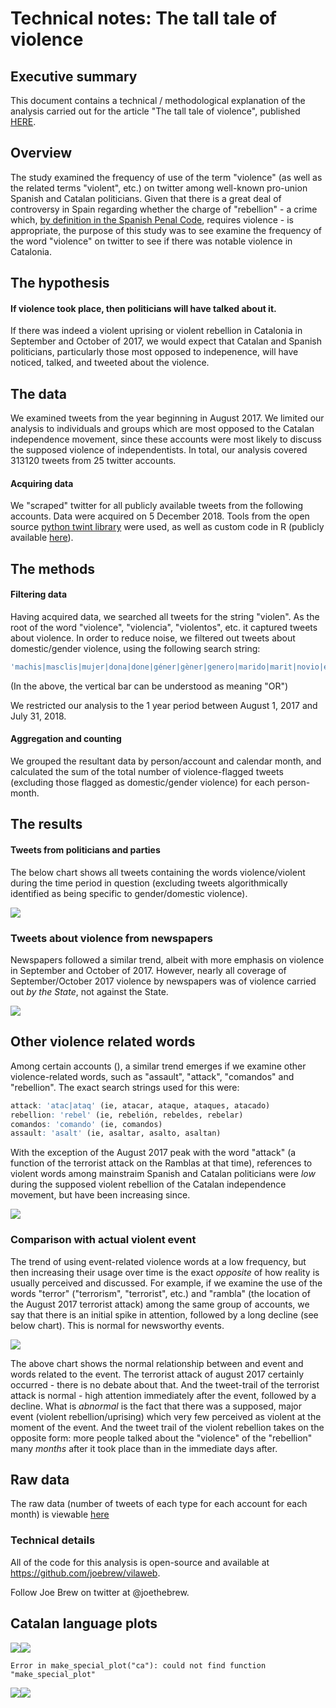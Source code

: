 Technical notes: The tall tale of violence
================

Executive summary
-----------------

This document contains a technical / methodological explanation of the analysis carried out for the article "The tall tale of violence", published [HERE](https://english.vilaweb.cat/noticies/the-tall-tale-of-violence/).

Overview
--------

The study examined the frequency of use of the term "violence" (as well as the related terms "violent", etc.) on twitter among well-known pro-union Spanish and Catalan politicians. Given that there is a great deal of controversy in Spain regarding whether the charge of "rebellion" - a crime which, [by definition in the Spanish Penal Code](https://www.legislationline.org/download/action/download/id/6443/file/Spain_CC_am2013_en.pdf), requires violence - is appropriate, the purpose of this study was to see examine the frequency of the word "violence" on twitter to see if there was notable violence in Catalonia.

The hypothesis
--------------

#### If violence took place, then politicians will have talked about it.

If there was indeed a violent uprising or violent rebellion in Catalonia in September and October of 2017, we would expect that Catalan and Spanish politicians, particularly those most opposed to indepenence, will have noticed, talked, and tweeted about the violence.

The data
--------

We examined tweets from the year beginning in August 2017. We limited our analysis to individuals and groups which are most opposed to the Catalan independence movement, since these accounts were most likely to discuss the supposed violence of independentists. In total, our analysis covered 313120 tweets from 25 twitter accounts.

#### Acquiring data

We "scraped" twitter for all publicly available tweets from the following accounts. Data were acquired on 5 December 2018. Tools from the open source [python twint library](https://github.com/twintproject/twint) were used, as well as custom code in R (publicly available [here](https://github.com/joebrew/vilaweb/blob/master/inst/rmd/el_relat_de_la_violencia/get_data.R)).

The methods
-----------

#### Filtering data

Having acquired data, we searched all tweets for the string "violen". As the root of the word "violence", "violencia", "violentos", etc. it captured tweets about violence. In order to reduce noise, we filtered out tweets about domestic/gender violence, using the following search string:

``` r
'machis|masclis|mujer|dona|done|géner|gèner|genero|marido|marit|novio|esposa|novia|doméstic|domèstic'
```

(In the above, the vertical bar can be understood as meaning "OR")

We restricted our analysis to the 1 year period between August 1, 2017 and July 31, 2018.

#### Aggregation and counting

We grouped the resultant data by person/account and calendar month, and calculated the sum of the total number of violence-flagged tweets (excluding those flagged as domestic/gender violence) for each person-month.

The results
-----------

#### Tweets from politicians and parties

The below chart shows all tweets containing the words violence/violent during the time period in question (excluding tweets algorithmically identified as being specific to gender/domestic violence).

![](figures/unnamed-chunk-5-1.png)

### Tweets about violence from newspapers

Newspapers followed a similar trend, albeit with more emphasis on violence in September and October of 2017. However, nearly all coverage of September/October 2017 violence by newspapers was of violence carried out *by the State*, not against the State.

![](figures/unnamed-chunk-6-1.png)

Other violence related words
----------------------------

Among certain accounts (), a similar trend emerges if we examine other violence-related words, such as "assault", "attack", "comandos" and "rebellion". The exact search strings used for this were:

``` r
attack: 'atac|ataq' (ie, atacar, ataque, ataques, atacado)
rebellion: 'rebel' (ie, rebelión, rebeldes, rebelar)
comandos: 'comando' (ie, comandos)
assault: 'asalt' (ie, asaltar, asalto, asaltan)
```

With the exception of the August 2017 peak with the word "attack" (a function of the terrorist attack on the Ramblas at that time), references to violent words among mainstraim Spanish and Catalan politicians were *low* during the supposed violent rebellion of the Catalan independence movement, but have been increasing since.

![](figures/unnamed-chunk-8-1.png)

### Comparison with actual violent event

The trend of using event-related violence words at a low frequency, but then increasing their usage over time is the exact *opposite* of how reality is usually perceived and discussed. For example, if we examine the use of the words "terror" ("terrorism", "terrorist", etc.) and "rambla" (the location of the August 2017 terrorist attack) among the same group of accounts, we say that there is an initial spike in attention, followed by a long decline (see below chart). This is normal for newsworthy events.

![](figures/unnamed-chunk-9-1.png)

The above chart shows the normal relationship between and event and words related to the event. The terrorist attack of august 2017 certainly occurred - there is no debate about that. And the tweet-trail of the terrorist attack is normal - high attention immediately after the event, followed by a decline. What is *abnormal* is the fact that there was a supposed, major event (violent rebellion/uprising) which very few perceived as violent at the moment of the event. And the tweet trail of the violent rebellion takes on the opposite form: more people talked about the "violence" of the "rebellion" many *months* after it took place than in the immediate days after.

Raw data
--------

The raw data (number of tweets of each type for each account for each month) is viewable [here](https://github.com/joebrew/vilaweb/blob/master/inst/rmd/el_relat_de_la_violencia/data_outputs/raw_data.csv)

### Technical details

All of the code for this analysis is open-source and available at <https://github.com/joebrew/vilaweb>.

Follow Joe Brew on twitter at @joethebrew.

Catalan language plots
----------------------

![](figures/unnamed-chunk-11-1.png)![](figures/unnamed-chunk-11-2.png)

    Error in make_special_plot("ca"): could not find function "make_special_plot"

![](figures/unnamed-chunk-11-3.png)![](figures/unnamed-chunk-11-4.png)
